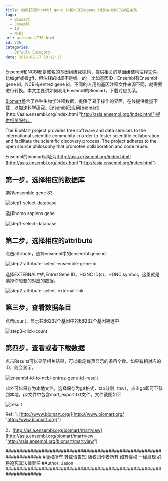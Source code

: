 ```yaml
---
title: 如何获取Ensembl gene id和NCBI的gene id及与HGNC的对应关系
tags:
  - Biomart
  - Ensembl
  - ID
  - NCBI
url: archives/736.html
id: 736
categories:
  - Default Category
date: 2016-02-17 23:12:13
---
```



Ensembl和NCBI都是盛名的基因组研究机构，提供相关的基因组结构注释文件，比如gtf或者gff，但注释的id却不是统一的。比如基因ID，Ensembl有Ensembl gene id，NCBI有entrez gene id。不同的人用的基因注释文件来源不同，就需要进行转换。本文主要讲如何利用Ensembl的Biomart，下载对应关系。

[Biomart](http://www.biomart.org/ "http://www.biomart.org/")整合了各种生物学注释数据，提供了易于操作的界面，在线提供批量下载，以加速科学研究。Ensembl已应用[biomart](http://asia.ensembl.org/index.html "http://asia.ensembl.org/index.html")提供相关服务。

The BioMart project provides free software and data services to the international scientific community in order to foster scientific collaboration and facilitate the scientific discovery process. The project adheres to the open source philosophy that promotes collaboration and code reuse.

Ensembl的biomart网址为[http://asia.ensembl.org/index.html](http://asia.ensembl.org/index.html "http://asia.ensembl.org/index.html")

## 第一步，选择相应的数据库

选择ensemble gene 83

![step1-select-database](/wp/f4w/2020/2016-02-17-ensembl-id-to-ncbi-entrez-gene-id/2016-02-17-step1-select-database.png) 

选择homo sapiens gene

![step1-select-database](/wp/f4w/2020/2016-02-17-ensembl-id-to-ncbi-entrez-gene-id/2016-02-17-step1-select-database-homoSapiens.png) 

<!--more-->

## 第二步，选择相应的attribute

点击attribute，选择ensembl中的ensembl gene id

![step2-attribute-select-ensemble-gene-id](/wp/f4w/2020/2016-02-17-ensembl-id-to-ncbi-entrez-gene-id/2016-02-17-step2-attribute-select-ensemble-gene-id.png) 

选择EXTERNAL中的EntrezGene ID，HGNC ID(s)，HGNC symbol，这里就是选择你想要的对应的数据。

![step2-attribute-select-external-link](/wp/f4w/2020/2016-02-17-ensembl-id-to-ncbi-entrez-gene-id/2016-02-17-step2-attribute-select-external-link.png)


## 第三步，查看数据条目

点击count，显示共66232个基因中的66232个基因被选中

![step3-click-count](/wp/f4w/2020/2016-02-17-ensembl-id-to-ncbi-entrez-gene-id/2016-02-17-step3-click-count.png)

## 第四步，查看或者下载数据

点击Results可以显示相关结果，可以指定每页显示的条目个数。如果有相对应的ID，则会显示。

![ensembl-id-to-ncbi-entrez-gene-id-result](/wp/f4w/2020/2016-02-17-ensembl-id-to-ncbi-entrez-gene-id/2016-02-17-step4-result-file.png)

此外可以保存为本地文件，选择保存为gz格式，tab分割（tsv），点击go即可下载到本地，gz文件中包含mart_export.txt文件。文件截图如下

![result](/wp/f4w/2020/2016-02-17-ensembl-id-to-ncbi-entrez-gene-id/2016-02-17-step4-result-file2.png)

Ref:
1, [http://www.biomart.org/](http://www.biomart.org/ "http://www.biomart.org/")

2，[http://asia.ensembl.org/biomart/martview](http://asia.ensembl.org/biomart/martview "http://asia.ensembl.org/biomart/martview")

\#####################################################################
\#版权所有 转载请告知 版权归作者所有 如有侵权 一经发现 必将追究其法律责任
\#Author: Jason
\#####################################################################